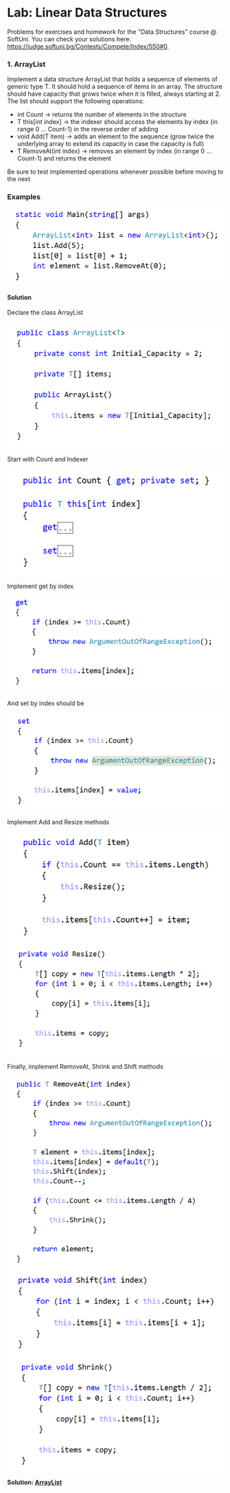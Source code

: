 # **Lab: Linear Data Structures**

Problems for exercises and homework for the "Data Structures" course @ SoftUni.
You can check your solutions here: https://judge.softuni.bg/Contests/Compete/Index/550#0.

### **1. ArrayList<T>**

Implement a data structure ArrayList<T> that holds a sequence of elements of generic type T. It should hold a sequence of items in an array. The structure should have capacity that grows twice when it is filled, always starting at 2. The list should support the following operations:

- int Count -> returns the number of elements in the structure 
- T this[int index] -> the indexer should access the elements by index (in range 0 … Count-1) in the reverse order of adding
- void Add(T item) -> adds an element to the sequence (grow twice the underlying array to extend its capacity in case the capacity is full)
- T RemoveAt(int index) -> removes an element by index (in range 0 … Count-1) and returns the element

Be sure to test implemented operations whenever possible before moving to the next

### **Examples**

![](./media/image1.png)

#### Solution

Declare the class ArrayList<T>

![](./media/image2.png)
 
Start with Count and Indexer

![](./media/image3.png)
 
Implement get by index

![](./media/image4.png)
 
And set by index should be

![](./media/image5.png)
 
Implement Add and Resize methods
 
![](./media/image6.png)
![](./media/image7.png)
 
Finally, implement RemoveAt, Shrink and Shift methods
 
![](./media/image8.png)
![](./media/image9.png)
![](./media/image10.png)

<p><b>Solution: <a href="./arraylist">ArrayList</a></b></p>
